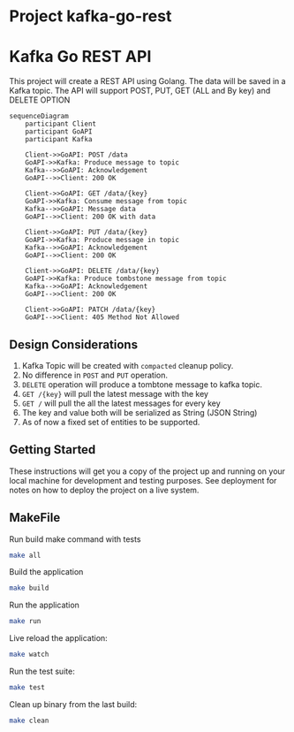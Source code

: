 # Project kafka-go-rest

# Kafka Go REST API

This project will create a REST API using Golang. The data will be saved in a Kafka topic. The API will support POST, PUT, GET (ALL and By key) and DELETE OPTION

```mermaid
sequenceDiagram
    participant Client
    participant GoAPI
    participant Kafka

    Client->>GoAPI: POST /data
    GoAPI->>Kafka: Produce message to topic
    Kafka-->>GoAPI: Acknowledgement
    GoAPI-->>Client: 200 OK

    Client->>GoAPI: GET /data/{key}
    GoAPI->>Kafka: Consume message from topic
    Kafka-->>GoAPI: Message data
    GoAPI-->>Client: 200 OK with data

    Client->>GoAPI: PUT /data/{key}
    GoAPI->>Kafka: Produce message in topic
    Kafka-->>GoAPI: Acknowledgement
    GoAPI-->>Client: 200 OK

    Client->>GoAPI: DELETE /data/{key}
    GoAPI->>Kafka: Produce tombstone message from topic
    Kafka-->>GoAPI: Acknowledgement
    GoAPI-->>Client: 200 OK

    Client->>GoAPI: PATCH /data/{key}
    GoAPI-->>Client: 405 Method Not Allowed

```

## Design Considerations
1. Kafka Topic will be created with `compacted` cleanup policy.
2. No difference in `POST` and `PUT` operation.
3. `DELETE` operation will produce a tombtone message to kafka topic.
4. `GET /{key}` will pull the latest message with the key
5. `GET /` will pull the all the latest messages for every key
6. The key and value both will be serialized as String (JSON String)
7. As of now a fixed set of entities to be supported.


## Getting Started

These instructions will get you a copy of the project up and running on your local machine for development and testing purposes. See deployment for notes on how to deploy the project on a live system.

## MakeFile

Run build make command with tests
```bash
make all
```

Build the application
```bash
make build
```

Run the application
```bash
make run
```

Live reload the application:
```bash
make watch
```

Run the test suite:
```bash
make test
```

Clean up binary from the last build:
```bash
make clean
```
